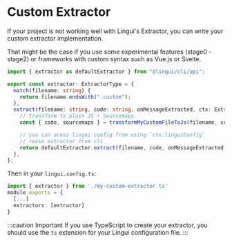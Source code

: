 # Custom Extractor

If your project is not working well with Lingui's Extractor, you can write your custom extractor implementation.

That might be the case if you use some experimental features (stage0 - stage2) or frameworks with custom syntax such as Vue.js or Svelte.

```ts title="./my-custom-extractor.ts"
import { extractor as defaultExtractor } from "@lingui/cli/api";

export const extractor: ExtractorType = {
  match(filename: string) {
    return filename.endsWith(".custom");
  },
  extract(filename: string, code: string, onMessageExtracted, ctx: ExtractorCtx) {
    // transform to plain JS + Sourcemaps
    const { code, sourcemaps } = transformMyCustomFileToJs(filename, code);

    // you can acess lingui config from using `ctx.linguiConfig`
    // reuse extractor from cli
    return defaultExtractor.extract(filename, code, onMessageExtracted, { sourcemaps, ...ctx });
  },
};
```

Then in your `lingui.config.ts`:

```ts title="lingui.config.ts"
import { extractor } from './my-custom-extractor.ts'
module.exports = {
  [...]
  extractors: [extractor]
}
```

:::caution Important
If you use TypeScript to create your extractor, you should use the `ts` extension for your Lingui configuration file.
:::
